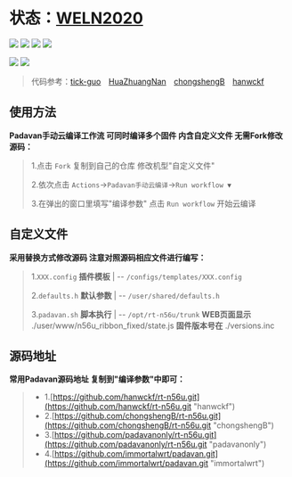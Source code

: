 # 状态：[WELN2020](https://github.com/weln2020/manual-action-padavan "manual-action-padavan")
[![](https://img.shields.io/github/downloads/weln2020/manual-action-padavan/total?label=下载量)](https://github.com/weln2020)
[![](https://img.shields.io/github/stars/weln2020/manual-action-padavan?label=加星量)](https://github.com/weln2020?tab=stars)
[![](https://img.shields.io/github/repo-size/weln2020/manual-action-padavan?label=库大小)](https://github.com/weln2020/manual-action-padavan)
[![](https://img.shields.io/github/last-commit/weln2020/manual-action-padavan?label=源码更新)](https://github.com/weln2020/manual-action-padavan/blob/main/.github/workflows/Padavan.yml)

[![](https://github.com/weln2020/manual-action-padavan/actions/workflows/Padavan.yml/badge.svg)](https://github.com/weln2020/manual-action-padavan/actions/workflows/Padavan.yml)
[![](https://img.shields.io/github/v/release/weln2020/manual-action-padavan?label=编译日期)](https://github.com/weln2020/manual-action-padavan/releases)

>代码参考：[tick-guo](https://github.com/tick-guo/router-rom "50%")　[HuaZhuangNan](https://github.com/HuaZhuangNan/actions-build-padavan-openwrt "30%")　[chongshengB](https://github.com/chongshengB/rt-n56u "10%")　[hanwckf](https://github.com/hanwckf/rt-n56u "10%")

## 使用方法
**Padavan手动云编译工作流 可同时编译多个固件 内含自定义文件 无需Fork修改源码：**
>1.点击 `Fork` 复制到自己的仓库 修改机型"自定义文件"
>
>2.依次点击 `Actions`→`Padavan手动云编译`→`Run workflow ▼`
>
>3.在弹出的窗口里填写"编译参数" 点击 `Run workflow` 开始云编译

## 自定义文件
**采用替换方式修改源码 注意对照源码相应文件进行编写：**
> 1.`XXX.config` **插件模板** | -- `/configs/templates/XXX.config`
>
> 2.`defaults.h` **默认参数** | -- `/user/shared/defaults.h`
>
> 3.`padavan.sh` **脚本执行** | -- `/opt/rt-n56u/trunk`
>                  **WEB页面显示** ./user/www/n56u_ribbon_fixed/state.js
>                  **固件版本号在** ./versions.inc

## 源码地址
**常用Padavan源码地址 复制到"编译参数"中即可：**
>- 1.[https://github.com/hanwckf/rt-n56u.git](https://github.com/hanwckf/rt-n56u.git "hanwckf")
>- 2.[https://github.com/chongshengB/rt-n56u.git](https://github.com/chongshengB/rt-n56u.git "chongshengB")
>- 3.[https://github.com/padavanonly/rt-n56u.git](https://github.com/padavanonly/rt-n56u.git "padavanonly")
>- 4.[https://github.com/immortalwrt/padavan.git](https://github.com/immortalwrt/padavan.git "immortalwrt")
